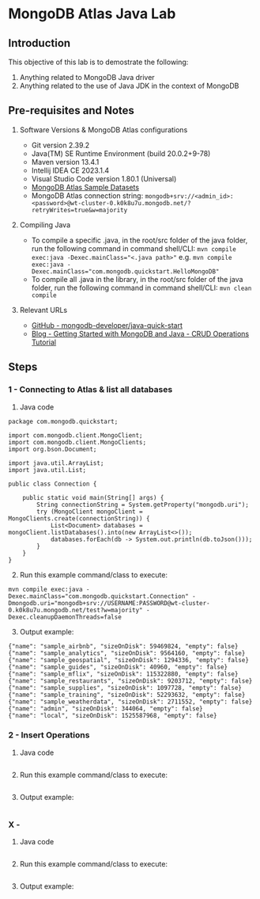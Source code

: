 # MongoDB Atlas Java Lab

## Introduction
This objective of this lab is to demostrate the following:
1.  Anything related to MongoDB Java driver
2.  Anything related to the use of Java JDK in the context of MongoDB

## Pre-requisites and Notes
1.  Software Versions & MongoDB Atlas configurations
    - Git version 2.39.2
    - Java(TM) SE Runtime Environment (build 20.0.2+9-78)
    - Maven version 13.4.1
    - Intellij IDEA CE 2023.1.4
    - Visual Studio Code version 1.80.1 (Universal)
    - [MongoDB Atlas Sample Datasets](https://www.mongodb.com/developer/products/atlas/atlas-sample-datasets/)
    - MongoDB Atlas connection string:  ```mongodb+srv://<admin_id>:<password>@wt-cluster-0.k0k8u7u.mongodb.net/?retryWrites=true&w=majority```
      
2.  Compiling Java
    - To compile a specific .java, in the root/src folder of the java folder, run the following command in command shell/CLI: ```mvn compile exec:java -Dexec.mainClass="<.java path>"``` e.g. ```mvn compile exec:java -Dexec.mainClass="com.mongodb.quickstart.HelloMongoDB"```
    - To compile all .java in the library, in the root/src folder of the java folder, run the following command in command shell/CLI: ```mvn clean compile```
      
3.  Relevant URLs
    - [GitHub - mongodb-developer/java-quick-start](https://github.com/mongodb-developer/java-quick-start)
    - [Blog - Getting Started with MongoDB and Java - CRUD Operations Tutorial](https://www.mongodb.com/developer/languages/java/java-setup-crud-operations/)

## Steps

### 1 - Connecting to Atlas & list all databases
1.  Java code
```
package com.mongodb.quickstart;

import com.mongodb.client.MongoClient;
import com.mongodb.client.MongoClients;
import org.bson.Document;

import java.util.ArrayList;
import java.util.List;

public class Connection {

    public static void main(String[] args) {
        String connectionString = System.getProperty("mongodb.uri");
        try (MongoClient mongoClient = MongoClients.create(connectionString)) {
            List<Document> databases = mongoClient.listDatabases().into(new ArrayList<>());
            databases.forEach(db -> System.out.println(db.toJson()));
        }
    }
}
```

2.  Run this example command/class to execute:
```
mvn compile exec:java -Dexec.mainClass="com.mongodb.quickstart.Connection" -Dmongodb.uri="mongodb+srv://USERNAME:PASSWORD@wt-cluster-0.k0k8u7u.mongodb.net/test?w=majority" -Dexec.cleanupDaemonThreads=false
```

3.  Output example:
```
{"name": "sample_airbnb", "sizeOnDisk": 59469824, "empty": false}
{"name": "sample_analytics", "sizeOnDisk": 9564160, "empty": false}
{"name": "sample_geospatial", "sizeOnDisk": 1294336, "empty": false}
{"name": "sample_guides", "sizeOnDisk": 40960, "empty": false}
{"name": "sample_mflix", "sizeOnDisk": 115322880, "empty": false}
{"name": "sample_restaurants", "sizeOnDisk": 9203712, "empty": false}
{"name": "sample_supplies", "sizeOnDisk": 1097728, "empty": false}
{"name": "sample_training", "sizeOnDisk": 52293632, "empty": false}
{"name": "sample_weatherdata", "sizeOnDisk": 2711552, "empty": false}
{"name": "admin", "sizeOnDisk": 344064, "empty": false}
{"name": "local", "sizeOnDisk": 1525587968, "empty": false}
```

### 2 - Insert Operations
1.  Java code
```
```

2.  Run this example command/class to execute:
```
```

3.  Output example:
```
```
### X - <Topics>
1.  Java code
```
```

2.  Run this example command/class to execute:
```
```

3.  Output example:
```
```
